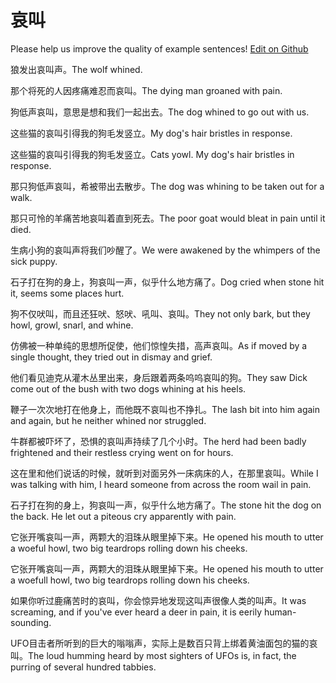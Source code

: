 # 哀叫

Please help us improve the quality of example sentences! [Edit on Github](https://github.com/jiyushe/jiyu-example-sentence-source/blob/main/chinese/aijiao.md)

<p><span class="chinese">狼发出哀叫声。</span><span class="english">The wolf whined.</span></p>

<p><span class="chinese">那个将死的人因疼痛难忍而哀叫。</span><span class="english">The dying man groaned with pain.</span></p>

<p><span class="chinese">狗低声哀叫，意思是想和我们一起出去。</span><span class="english">The dog whined to go out with us.</span></p>

<p><span class="chinese">这些猫的哀叫引得我的狗毛发竖立。</span><span class="english">My dog's hair bristles in response.</span></p>

<p><span class="chinese">这些猫的哀叫引得我的狗毛发竖立。</span><span class="english">Cats yowl. My dog's hair bristles in response.</span></p>

<p><span class="chinese">那只狗低声哀叫，希被带出去散步。</span><span class="english">The dog was whining to be taken out for a walk.</span></p>

<p><span class="chinese">那只可怜的羊痛苦地哀叫着直到死去。</span><span class="english">The poor goat would bleat in pain until it died.</span></p>

<p><span class="chinese">生病小狗的哀叫声将我们吵醒了。</span><span class="english">We were awakened by the whimpers of the sick puppy.</span></p>

<p><span class="chinese">石子打在狗的身上，狗哀叫一声，似乎什么地方痛了。</span><span class="english">Dog cried when stone hit it, seems some places hurt.</span></p>

<p><span class="chinese">狗不仅吠叫，而且还狂吠、怒吠、吼叫、哀叫。</span><span class="english">They not only bark, but they howl, growl, snarl, and whine.</span></p>

<p><span class="chinese">仿佛被一种单纯的思想所促使，他们惊惶失措，高声哀叫。</span><span class="english">As if moved by a single thought, they tried out in dismay and grief.</span></p>

<p><span class="chinese">他们看见迪克从灌木丛里出来，身后跟着两条呜呜哀叫的狗。</span><span class="english">They saw Dick come out of the bush with two dogs whining at his heels.</span></p>

<p><span class="chinese">鞭子一次次地打在他身上，而他既不哀叫也不挣扎。</span><span class="english">The lash bit into him again and again, but he neither whined nor struggled.</span></p>

<p><span class="chinese">牛群都被吓坏了，恐惧的哀叫声持续了几个小时。</span><span class="english">The herd had been badly frightened and their restless crying went on for hours.</span></p>

<p><span class="chinese">这在里和他们说话的时候，就听到对面另外一床病床的人，在那里哀叫。</span><span class="english">While I was talking with him, I heard someone from across the room wail in pain.</span></p>

<p><span class="chinese">石子打在狗的身上，狗哀叫一声，似乎什么地方痛了。</span><span class="english">The stone hit the dog on the back. He let out a piteous cry apparently with pain.</span></p>

<p><span class="chinese">它张开嘴哀叫一声，两颗大的泪珠从眼里掉下来。</span><span class="english">He opened his mouth to utter a woeful howl, two big teardrops rolling down his cheeks.</span></p>

<p><span class="chinese">它张开嘴哀叫一声，两颗大的泪珠从眼里掉下来。</span><span class="english">He opened his mouth to utter a woefull howl, two big teardrops rolling down his cheeks.</span></p>

<p><span class="chinese">如果你听过鹿痛苦时的哀叫，你会惊异地发现这叫声很像人类的叫声。</span><span class="english">It was screaming, and if you've ever heard a deer in pain, it is eerily human-sounding.</span></p>

<p><span class="chinese">UFO目击者所听到的巨大的嗡嗡声，实际上是数百只背上绑着黄油面包的猫的哀叫。</span><span class="english">The loud humming heard by most sighters of UFOs is, in fact, the purring of several hundred tabbies.</span></p>

